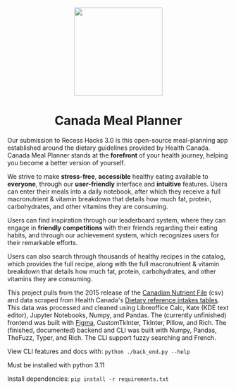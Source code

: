 <h1 align="center">
  <img src="https://github.com/echometerain/canada-meal-planner/assets/70437021/0d27df36-baee-4798-810e-b24ae241fd10" width=200px height=200px/>
</h1>
<h1 align="center">
  Canada Meal Planner
</h1>

Our submission to Recess Hacks 3.0 is this open-source meal-planning app established around the dietary guidelines provided by Health Canada. Canada Meal Planner stands at the **forefront** of your health journey, helping you become a better version of yourself. 

We strive to make **stress-free**, **accessible** healthy eating available to **everyone**, through our **user-friendly** interface and **intuitive** features. Users can enter their meals into a daily notebook, after which they receive a full macronutrient & vitamin breakdown that details how much fat, protein, carbohydrates, and other vitamins they are consuming. 

Users can find inspiration through our leaderboard system, where they can engage in **friendly competitions** with their friends regarding their eating habits, and through our achievement system, which recognizes users for their remarkable efforts.

Users can also search through thousands of healthy recipes in the catalog, which provides the full recipe, along with the full macronutrient & vitamin breakdown that details how much fat, protein, carbohydrates, and other vitamins they are consuming. 

This project pulls from the 2015 release of the [Canadian Nutrient File](https://www.canada.ca/en/health-canada/services/food-nutrition/healthy-eating/nutrient-data/canadian-nutrient-file-2015-download-files.html) (csv) and data scraped from Health Canada's [Dietary reference intakes tables](https://www.canada.ca/en/health-canada/services/food-nutrition/healthy-eating/dietary-reference-intakes/tables.html). This data was processed and cleaned using Libreoffice Calc, Kate (KDE text editor), Jupyter Notebooks, Numpy, and Pandas. The (currently unfinished) frontend was built with [Figma](https://www.figma.com/file/RwlNNQGx7ZAKdBrzsuS47g/Recess-Hacks---Canada-Meal-Planner?type=design&node-id=0%3A1&mode=design&t=ieK8M0aAKilz1f2M-1), CustomTkInter, TkInter, Pillow, and Rich. The (finished, documented) backend and CLI was built with Numpy, Pandas, TheFuzz, Typer, and Rich. The CLI support fuzzy searching and French.

View CLI features and docs with: `python ./back_end.py --help`

Must be installed with python 3.11

Install dependencies: `pip install -r requirements.txt`
